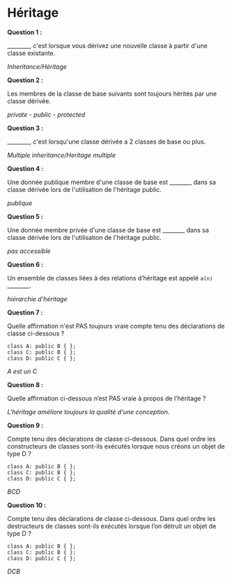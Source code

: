 # Héritage

**Question 1 :**

________, c'est lorsque vous dérivez une nouvelle classe à partir d'une classe existante.

*Inheritance/Héritage*

**Question 2 :**

Les membres de la classe de base suivants sont toujours hérités par une classe dérivée.

*private - public - protected*

**Question 3 :**

________, c'est lorsqu'une classe dérivée a 2 classes de base ou plus.

*Multiple inheritance/Heritage multiple*

**Question 4 :**

Une donnée publique membre d'une classe de base est ________ dans sa classe dérivée lors de l'utilisation de l'héritage public.

*publique*

**Question 5 :**

Une donnée membre privée d'une classe de base est ________ dans sa classe dérivée lors de l'utilisation de l'héritage public.

*pas accessible*

**Question 6 :**

Un ensemble de classes liées à des relations d’héritage est appelé `a(n)` ________.

*hiérarchie d'héritage*

**Question 7 :**

Quelle affirmation n'est PAS toujours vraie compte tenu des déclarations de classe ci-dessous ?

```
class A: public B { };
class C: public B { };
class D: public C { };
```

*A est un C*

**Question 8 :**

Quelle affirmation ci-dessous n’est PAS vraie à propos de l’héritage ?

*L'héritage améliore toujours la qualité d'une conception.*

**Question 9 :**

Compte tenu des déclarations de classe ci-dessous. Dans quel ordre les constructeurs de classes sont-ils exécutés lorsque nous créons un objet de type D ?

```
class A: public B { };
class C: public B { };
class D: public C { };
```

*BCD*

**Question 10 :**

Compte tenu des déclarations de classe ci-dessous. Dans quel ordre les destructeurs de classes sont-ils exécutés lorsque l’on détruit un objet de type D ?

```
class A: public B { };
class C: public B { };
class D: public C { };
```

*DCB*





